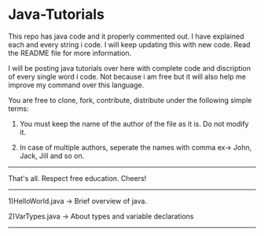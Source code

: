 Java-Tutorials
==============

This repo has java code and it properly commented out. I have explained each and every string i code. I will keep updating this with new code. Read the README file for more information.

I will be posting java tutorials over here with complete code and discription of every single word i code.
Not because i am free but it will also help me improve my command over this language. 

You are free to clone, fork, contribute, distribute under the following simple terms:

1) You must keep the name of the author of the file as it is. Do not modify it.

2) In case of multiple authors, seperate the names with comma ex-> John, Jack, Jill and so on.

*******************************************
That's all. Respect free education. Cheers!
*******************************************



1)HelloWorld.java -> Brief overview of java.

2)VarTypes.java -> About types and variable declarations

*******************************************
